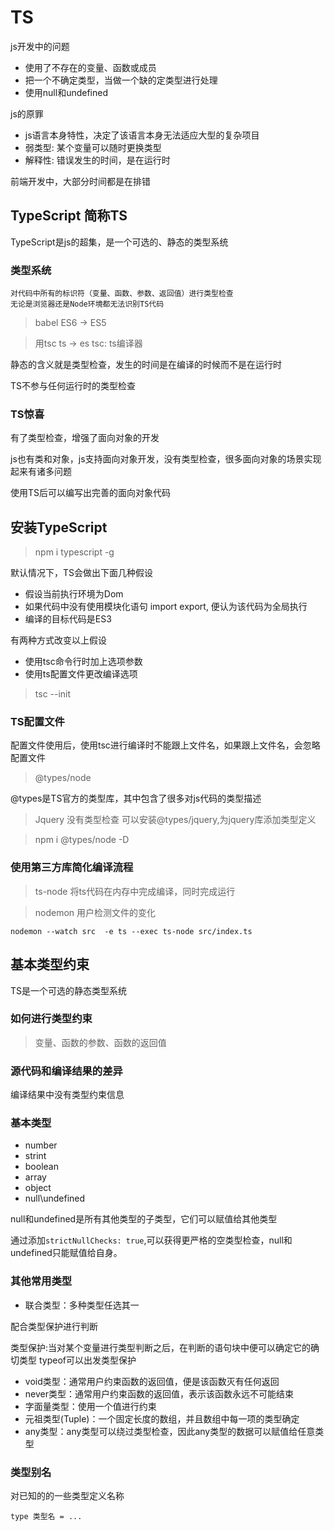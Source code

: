 # TS

js开发中的问题

- 使用了不存在的变量、函数或成员
- 把一个不确定类型，当做一个缺的定类型进行处理
- 使用null和undefined

js的原罪

- js语言本身特性，决定了该语言本身无法适应大型的复杂项目
- 弱类型: 某个变量可以随时更换类型
- 解释性: 错误发生的时间，是在运行时

前端开发中，大部分时间都是在排错

## TypeScript 简称TS

TypeScript是js的超集，是一个可选的、静态的类型系统

### 类型系统

    对代码中所有的标识符（变量、函数、参数、返回值）进行类型检查
    无论是浏览器还是Node环境都无法识别TS代码

> babel ES6 -> ES5

> 用tsc ts -> es    tsc: ts编译器

静态的含义就是类型检查，发生的时间是在编译的时候而不是在运行时

TS不参与任何运行时的类型检查

### TS惊喜

有了类型检查，增强了面向对象的开发

js也有类和对象，js支持面向对象开发，没有类型检查，很多面向对象的场景实现起来有诸多问题

使用TS后可以编写出完善的面向对象代码

## 安装TypeScript

> npm i typescript -g

默认情况下，TS会做出下面几种假设

- 假设当前执行环境为Dom
- 如果代码中没有使用模块化语句 import export, 便认为该代码为全局执行
- 编译的目标代码是ES3

有两种方式改变以上假设

- 使用tsc命令行时加上选项参数
- 使用ts配置文件更改编译选项

> tsc --init

### TS配置文件

配置文件使用后，使用tsc进行编译时不能跟上文件名，如果跟上文件名，会忽略配置文件

> @types/node

@types是TS官方的类型库，其中包含了很多对js代码的类型描述

> Jquery 没有类型检查 可以安装@types/jquery,为jquery库添加类型定义

> npm i @types/node -D

### 使用第三方库简化编译流程

> ts-node 将ts代码在内存中完成编译，同时完成运行

> nodemon 用户检测文件的变化

    nodemon --watch src  -e ts --exec ts-node src/index.ts

## 基本类型约束

TS是一个可选的静态类型系统

### 如何进行类型约束

> 变量、函数的参数、函数的返回值

### 源代码和编译结果的差异

编译结果中没有类型约束信息

### 基本类型

- number
- strint
- boolean
- array
- object
- null\undefined

null和undefined是所有其他类型的子类型，它们可以赋值给其他类型

通过添加```strictNullChecks: true```,可以获得更严格的空类型检查，null和undefined只能赋值给自身。

### 其他常用类型

- 联合类型：多种类型任选其一

配合类型保护进行判断

类型保护:当对某个变量进行类型判断之后，在判断的语句块中便可以确定它的确切类型
typeof可以出发类型保护

- void类型：通常用户约束函数的返回值，便是该函数灭有任何返回
- never类型：通常用户约束函数的返回值，表示该函数永远不可能结束
- 字面量类型：使用一个值进行约束
- 元祖类型(Tuple)：一个固定长度的数组，并且数组中每一项的类型确定
- any类型：any类型可以绕过类型检查，因此any类型的数据可以赋值给任意类型

### 类型别名

对已知的的一些类型定义名称

```
type 类型名 = ...
````




